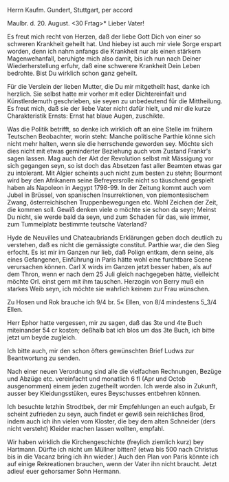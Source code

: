 Herrn Kaufm. Gundert, Stuttgart, per accord

 Maulbr. d. 20. August. <30 Frtag>*
Lieber Vater!

Es freut mich recht von Herzen, daß der liebe Gott Dich von einer so schweren Krankheit geheilt hat. Und hiebey ist auch mir viele Sorge erspart worden, denn ich nahm anfangs die Krankheit nur als einen stärkern Magenwehanfall, beruhigte mich also damit, bis ich nun nach Deiner Wiederherstellung erfuhr, daß eine schwerere Krankheit Dein Leben bedrohte. Bist Du wirklich schon ganz geheilt.

Für die Verslein der lieben Mutter, die Du mir mitgetheilt hast, danke ich herzlich. Sie selbst hatte mir vorher mit edler Dichtereinfalt und Künstlerdemuth geschrieben, sie seyen zu unbedeutend für die Mittheilung. Es freut mich, daß sie der liebe Vater nicht dafür hielt, und mir die kurze Charakteristik Ernsts: Ernst hat blaue Augen, zuschikte.

Was die Politik betrifft, so denke ich wirklich oft an eine Stelle im frühern Teutschen Beobachter, worin steht: Manche politische Parthie könne sich nicht mehr halten, wenn sie die herrschende geworden sey. Möchte sich dies nicht mit etwas geminderter Beziehung auch vom Zustand Frankr's sagen lassen. Mag auch der Akt der Revolution selbst mit Mässigung vor sich gegangen seyn, so ist doch das Absetzen fast aller Beamten etwas gar zu intolerant. Mit Algier scheints auch nicht zum besten zu stehn; Bourmont wird bey den Afrikanern seine Befreyersrolle nicht so täuschend gespielt haben als Napoleon in Aegypt 1798-99. In der Zeitung kommt auch vom Jubel in Brüssel, von spanischen Insurrektionen, von piemontesischem Zwang, österreichischen Truppenbewegungen etc. Wohl Zeichen der Zeit, die kommen soll. Gewiß denken viele o möchte sie schon da seyn; Meinst Du nicht, sie werde bald da seyn, und zum Schaden für das, wie immer, zum Tummelplatz bestimmte teutsche Vaterland?

Hyde de Neuvilles und Chateaubriands Erklärungen geben doch deutlich zu verstehen, daß es nicht die gemässigte constitut. Parthie war, die den Sieg erfocht. Es ist mir im Ganzen nur lieb, daß Polign entkam, denn seine, als eines Gefangenen, Einführung in Paris hätte wohl eine furchtbare Scene verursachen können. Carl X wirds im Ganzen jetzt besser haben, als auf dem Thron, wenn er nach dem 25 Juli gleich nachgegeben hätte, vielleicht möchte Orl. einst gern mit ihm tauschen. Herzogin von Berry muß ein starkes Weib seyn, ich möchte sie wahrlich keinem zur Frau wünschen.

Zu Hosen und Rok brauche ich 9/4 br. 5« Ellen, von 8/4 mindestens 5_3/4 Ellen.

Herr Ephor hatte vergessen, mir zu sagen, daß das 3te und 4te Buch miteinander 54 cr kosten; deßhalb bat ich blos um das 3te Buch, ich bitte jetzt um beyde zugleich.

Ich bitte auch, mir den schon öfters gewünschten Brief Ludws zur Beantwortung zu senden.

Nach einer neuen Verordnung sind alle die vielfachen Rechnungen, Bezüge und Abzüge etc. vereinfacht und monatlich 6 fl (Apr und Octob ausgenommen) einem jeden zugetheilt worden. Ich werde also in Zukunft, ausser bey Kleidungsstüken, eures Beyschusses entbehren können.

Ich besuchte letzhin Strodtbek, der mir Empfehlungen an euch aufgab, Er scheint zufrieden zu seyn, auch findet er gewiß sein reichliches Brod, indem auch ich ihn vielen vom Kloster, die bey dem alten Schneider (ders nicht versteht) Kleider machen lassen wollten, empfahl.

Wir haben wirklich die Kirchengeschichte (freylich ziemlich kurz) bey Hartmann. Dürfte ich nicht um Müllner bitten? (etwa bis 500 nach Christus bis in die Vacanz bring ich ihn wieder.) Auch den Plan von Paris könnte ich auf einige Rekreationen brauchen, wenn der Vater ihn nicht braucht. 
 Jetzt adieu!
 euer gehorsamer Sohn Hermann.
